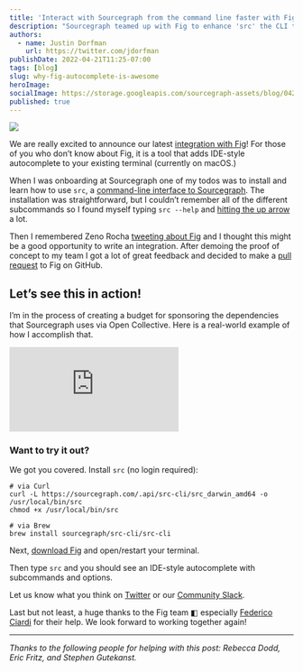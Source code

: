 ```yaml
---
title: 'Interact with Sourcegraph from the command line faster with Fig'
description: "Sourcegraph teamed up with Fig to enhance 'src' the CLI that allows you to search code and more from your terminal."
authors:
  - name: Justin Dorfman
    url: https://twitter.com/jdorfman
publishDate: 2022-04-21T11:25-07:00
tags: [blog]
slug: why-fig-autocomplete-is-awesome
heroImage:
socialImage: https://storage.googleapis.com/sourcegraph-assets/blog/042222-fig-blog-post-social-og.png
published: true
---
```


![](https://storage.googleapis.com/sourcegraph-assets/blog/042122-fig-blog-post-screenshot-transparent-updated.png)

We are really excited to announce our latest [integration with Fig](https://fig.io/manual/src)! For those of you who don’t know about Fig, it is a tool that adds IDE-style autocomplete to your existing terminal (currently on macOS.)

When I was onboarding at Sourcegraph one of my todos was to install and learn how to use `src`, a [command-line interface to Sourcegraph](https://docs.sourcegraph.com/cli). The installation was straightforward, but I couldn’t remember all of the different subcommands so I found myself typing `src --help` and [hitting the up arrow](https://www.commitstrip.com/en/2017/02/28/definitely-not-lazy/?) a lot.

Then I remembered Zeno Rocha [tweeting about Fig](https://twitter.com/zenorocha/status/1432709006854869002) and I thought this might be a good opportunity to write an integration. After demoing the proof of concept to my team I got a lot of great feedback and decided to make a [pull request](https://github.com/withfig/autocomplete/pull/1081) to Fig on GitHub.

## Let’s see this in action!

I’m in the process of creating a budget for sponsoring the dependencies that Sourcegraph uses via Open Collective. Here is a real-world example of how I accomplish that.

<div style={{position: 'relative', paddingBottom: '51.13908872901679%', height: 0}}>
    <iframe
        src="https://www.loom.com/embed/46094880c87844958d74ef28b1d76719"
        frameborder="0"
        webkitallowfullscreen
        mozallowfullscreen
        allowfullscreen
        style={{position: 'absolute', top: 0, left: 0, width: '100%', height: '100%'}}>
    </iframe>
</div>

### Want to try it out?

We got you covered. Install `src` (no login required):

```shell
# via Curl
curl -L https://sourcegraph.com/.api/src-cli/src_darwin_amd64 -o /usr/local/bin/src
chmod +x /usr/local/bin/src

# via Brew
brew install sourcegraph/src-cli/src-cli
```

Next, [download Fig](https://fig.io/invite/?code=DQnRfmaxLn) and open/restart your terminal.

Then type `src` and you should see an IDE-style autocomplete with subcommands and options.

Let us know what you think on [Twitter](https://twitter.com/intent/tweet?url=https%3A%2F%2Fabout.sourcegraph.com%2Fblog%2Fwhy-fig-autocomplete-is-awesome%2F&text=See%20why%20@sourcegraph%20thinks%20@fig%20is%20awesome%21) or our [Community Slack](https://srcgr.ph/jd-sourcegraph-slack-invite).

Last but not least, a huge thanks to the Fig team ◧ especially [Federico Ciardi](https://twitter.com/fedeci_) for their help. We look forward to working together again!

---

_Thanks to the following people for helping with this post: Rebecca Dodd, Eric Fritz, and Stephen Gutekanst._
